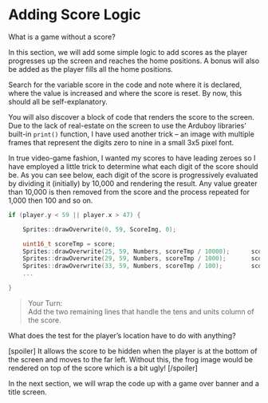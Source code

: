 # Adding Score Logic

What is a game without a score?

In this section, we will add some simple logic to add scores as the player progresses up the screen and reaches the home positions.  A bonus will also be added as the player fills all the home positions.

Search for the variable score in the code and note where it is declared, where the value is increased and where the score is reset.  By now, this should all be self-explanatory.

You will also discover a block of code that renders the score to the screen.  Due to the lack of real-estate on the screen to use the Arduboy libraries’ built-in `print()` function, I have used another trick – an image with multiple frames that represent the digits zero to nine in a small 3x5 pixel font.

In true video-game fashion, I wanted my scores to have leading zeroes so I have employed a little trick to determine what each digit of the score should be.  As you can see below, each digit of the score is progressively evaluated by dividing it (initially) by 10,000 and rendering the result.  Any value greater than 10,000 is then removed from the score and the process repeated for 1,000 then 100 and so on.

```cpp
if (player.y < 59 || player.x > 47) {

    Sprites::drawOverwrite(0, 59, ScoreImg, 0);

    uint16_t scoreTmp = score;
    Sprites::drawOverwrite(25, 59, Numbers, scoreTmp / 10000);      scoreTmp = scoreTmp - ((scoreTmp / 10000) * 10000);
    Sprites::drawOverwrite(29, 59, Numbers, scoreTmp / 1000);       scoreTmp = scoreTmp - ((scoreTmp / 1000) * 1000);
    Sprites::drawOverwrite(33, 59, Numbers, scoreTmp / 100);        scoreTmp = scoreTmp - ((scoreTmp / 100) * 100);
    ...

}
```

> Your Turn: <br/>
> Add the two remaining lines that handle the tens and units column of the score.

What does the test for the player’s location have to do with anything?

[spoiler]
It allows the score to be hidden when the player is at the bottom of the screen and moves to the far left.  Without this, the frog image would be rendered on top of the score which is a bit ugly!
[/spoiler]

In the next section, we will wrap the code up with a game over banner and a title screen.
